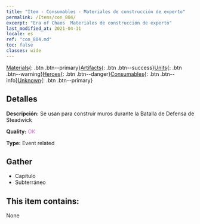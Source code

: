 ```yaml
---
title: "Item - Consumables - Materiales de construcción de experto"
permalink: /Items/con_804/
excerpt: "Era of Chaos  Materiales de construcción de experto"
last_modified_at: 2021-04-11
locale: es
ref: "con_804.md"
toc: false
classes: wide
---
```

 [Materials](/es/Items/){: .btn .btn--primary}[Artifacts](/es/Items/Artifacts/){: .btn .btn--success}[Units](/es/Items/Units/){: .btn .btn--warning}[Heroes](/es/Items/Heroes/){: .btn .btn--danger}[Consumables](/es/Items/Consumables/){: .btn .btn--info}[Unknown](/es/Items/Unknown/){: .btn .btn--primary}

## Detalles
 **Descripción:** Se usan para construir muros durante la Batalla de Defensa de Steadwick

 **Quality:** <span style="color: #DA70D6">OK</span>

 **Type:** Event related

## Gather

*    Capítulo 
*    Subterráneo 

## This item contains:

  None


